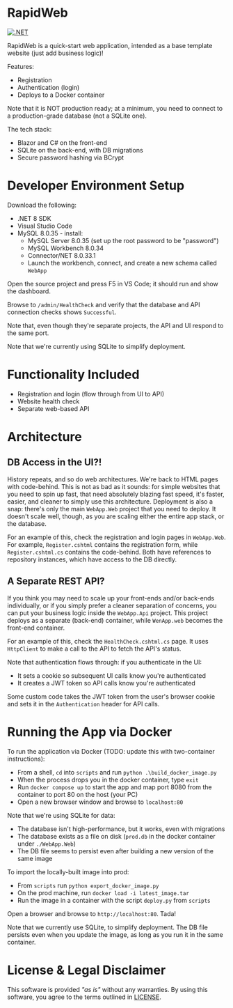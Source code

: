 # RapidWeb

[![.NET](https://github.com/nightblade9/RapidWeb/actions/workflows/dotnet.yml/badge.svg)](https://github.com/nightblade9/RapidWeb/actions/workflows/dotnet.yml)

RapidWeb is a quick-start web application, intended as a base template website (just add business logic)!

Features:
- Registration 
- Authentication (login)
- Deploys to a Docker container

Note that it is NOT production ready; at a minimum, you need to connect to a production-grade database (not a SQLite one).

The tech stack:

- Blazor and C# on the front-end
- SQLite on the back-end, with DB migrations
- Secure password hashing via BCrypt

# Developer Environment Setup

Download the following:

- .NET 8 SDK
- Visual Studio Code
- MySQL 8.0.35 - install:
    - MySQL Server 8.0.35 (set up the root password to be "password")
    - MySQL Workbench 8.0.34
    - Connector/NET 8.0.33.1
    - Launch the workbench, connect, and create a new schema called `WebApp`

Open the source project and press F5 in VS Code; it should run and show the dashboard.

Browse to `/admin/HealthCheck` and verify that the database and API connection checks shows `Successful`.

Note that, even though they're separate projects, the API and UI respond to the same port.

Note that we're currently using SQLite to simplify deployment.


# Functionality Included

- Registration and login (flow through from UI to API)
- Website health check
- Separate web-based API

# Architecture

## DB Access in the UI?!

History repeats, and so do web architectures. We're back to HTML pages with code-behind. This is not as bad as it sounds: for simple websites that you need to spin up fast, that need absolutely blazing fast speed, it's faster, easier, and cleaner to simply use this architecture. Deployment is also a snap: there's only the main `WebApp.Web` project that you need to deploy. It doesn't scale well, though, as you are scaling either the entire app stack, or the database.

For an example of this, check the registration and login pages in `WebApp.Web`.  For example, `Register.cshtml` contains the registration form, while `Register.cshtml.cs` contains the code-behind. Both have references to repository instances, which have access to the DB directly.

## A Separate REST API?

If you think you may need to scale up your front-ends and/or back-ends individually, or if you simply prefer a cleaner separation of concerns, you can put your business logic inside the `WebApp.Api` project. This project deploys as a separate (back-end) container, while `WenApp.web` becomes the front-end container.

For an example of this, check the `HealthCheck.cshtml.cs` page. It uses `HttpClient` to make a call to the API to fetch the API's status.

Note that authentication flows through: if you authenticate in the UI:

- It sets a cookie so subsequent UI calls know you're authenticated
- It creates a JWT token so API calls know you're authenticated

Some custom code takes the JWT token from the user's browser cookie and sets it in the `Authentication` header for API calls.

# Running the App via Docker

To run the application via Docker (TODO: update this with two-container instructions):

- From a shell, `cd` into `scripts` and run `python .\build_docker_image.py`
- When the process drops you in the docker container, type `exit`
- Run `docker compose up` to start the app and map port 8080 from the container to port 80 on the host (your PC)
- Open a new browser window and browse to `localhost:80`

Note that we're using SQLite for data:
- The database isn't high-performance, but it works, even with migrations
- The database exists as a file on disk (`prod.db` in the docker container under `./WebApp.Web`)
- The DB file seems to persist even after building a new version of the same image

To import the locally-built image into prod:

- From `scripts` run `python export_docker_image.py`
- On the prod machine, run `docker load -i latest_image.tar`
- Run the image in a container with the script `deploy.py` from `scripts`

Open a browser and browse to `http://localhost:80`. Tada!

Note that we currently use SQLite, to simplify deployment. The DB file persists even when you update the image, as long as you run it in the same container.

# License & Legal Disclaimer

This software is provided *"as is"* without any warranties. By using this software, you agree to the terms outlined in [LICENSE](./LICENSE).
